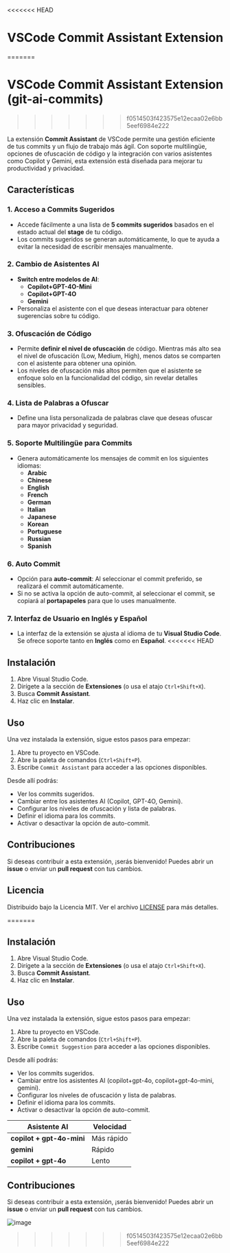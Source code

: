 <<<<<<< HEAD
# VSCode Commit Assistant Extension
=======
# VSCode Commit Assistant Extension (git-ai-commits)
>>>>>>> f0514503f423575e12ecaa02e6bb5eef6984e222

La extensión **Commit Assistant** de VSCode permite una gestión eficiente de tus commits y un flujo de trabajo más ágil. Con soporte multilingüe, opciones de ofuscación de código y la integración con varios asistentes como Copilot y Gemini, esta extensión está diseñada para mejorar tu productividad y privacidad.

## Características

### 1. **Acceso a Commits Sugeridos**
- Accede fácilmente a una lista de **5 commits sugeridos** basados en el estado actual del **stage** de tu código.
- Los commits sugeridos se generan automáticamente, lo que te ayuda a evitar la necesidad de escribir mensajes manualmente.

### 2. **Cambio de Asistentes AI**
- **Switch entre modelos de AI**:
  - **Copilot+GPT-4O-Mini**
  - **Copilot+GPT-4O**
  - **Gemini**
- Personaliza el asistente con el que deseas interactuar para obtener sugerencias sobre tu código.

### 3. **Ofuscación de Código**
- Permite **definir el nivel de ofuscación** de código. Mientras más alto sea el nivel de ofuscación (Low, Medium, High), menos datos se comparten con el asistente para obtener una opinión.
- Los niveles de ofuscación más altos permiten que el asistente se enfoque solo en la funcionalidad del código, sin revelar detalles sensibles.

### 4. **Lista de Palabras a Ofuscar**
- Define una lista personalizada de palabras clave que deseas ofuscar para mayor privacidad y seguridad.

### 5. **Soporte Multilingüe para Commits**
- Genera automáticamente los mensajes de commit en los siguientes idiomas:
  - **Arabic**
  - **Chinese**
  - **English**
  - **French**
  - **German**
  - **Italian**
  - **Japanese**
  - **Korean**
  - **Portuguese**
  - **Russian**
  - **Spanish**

### 6. **Auto Commit**
- Opción para **auto-commit**: Al seleccionar el commit preferido, se realizará el commit automáticamente.
- Si no se activa la opción de auto-commit, al seleccionar el commit, se copiará al **portapapeles** para que lo uses manualmente.

### 7. **Interfaz de Usuario en Inglés y Español**
- La interfaz de la extensión se ajusta al idioma de tu **Visual Studio Code**. Se ofrece soporte tanto en **Inglés** como en **Español**.
<<<<<<< HEAD

## Instalación

1. Abre Visual Studio Code.
2. Dirígete a la sección de **Extensiones** (o usa el atajo `Ctrl+Shift+X`).
3. Busca **Commit Assistant**.
4. Haz clic en **Instalar**.

## Uso

Una vez instalada la extensión, sigue estos pasos para empezar:

1. Abre tu proyecto en VSCode.
2. Abre la paleta de comandos (`Ctrl+Shift+P`).
3. Escribe `Commit Assistant` para acceder a las opciones disponibles.

Desde allí podrás:
- Ver los commits sugeridos.
- Cambiar entre los asistentes AI (Copilot, GPT-4O, Gemini).
- Configurar los niveles de ofuscación y lista de palabras.
- Definir el idioma para los commits.
- Activar o desactivar la opción de auto-commit.

## Contribuciones

Si deseas contribuir a esta extensión, ¡serás bienvenido! Puedes abrir un **issue** o enviar un **pull request** con tus cambios.

## Licencia

Distribuido bajo la Licencia MIT. Ver el archivo [LICENSE](LICENSE) para más detalles.

=======

## Instalación

1. Abre Visual Studio Code.
2. Dirígete a la sección de **Extensiones** (o usa el atajo `Ctrl+Shift+X`).
3. Busca **Commit Assistant**.
4. Haz clic en **Instalar**.

## Uso

Una vez instalada la extensión, sigue estos pasos para empezar:

1. Abre tu proyecto en VSCode.
2. Abre la paleta de comandos (`Ctrl+Shift+P`).
3. Escribe `Commit Suggestion` para acceder a las opciones disponibles.

Desde allí podrás:
- Ver los commits sugeridos.
- Cambiar entre los asistentes AI (copilot+gpt-4o, copilot+gpt-4o-mini, gemini).
- Configurar los niveles de ofuscación y lista de palabras.
- Definir el idioma para los commits.
- Activar o desactivar la opción de auto-commit.

| Asistente AI                | Velocidad  |
|-----------------------------|------------|
| **copilot + gpt-4o-mini**    | Más rápido |
| **gemini**                   | Rápido     |
| **copilot + gpt-4o**         | Lento      |

## Contribuciones

Si deseas contribuir a esta extensión, ¡serás bienvenido! Puedes abrir un **issue** o enviar un **pull request** con tus cambios.





![image](https://github.com/user-attachments/assets/9bd8ee87-6858-46ab-aaa6-06ca117001d3)
>>>>>>> f0514503f423575e12ecaa02e6bb5eef6984e222
